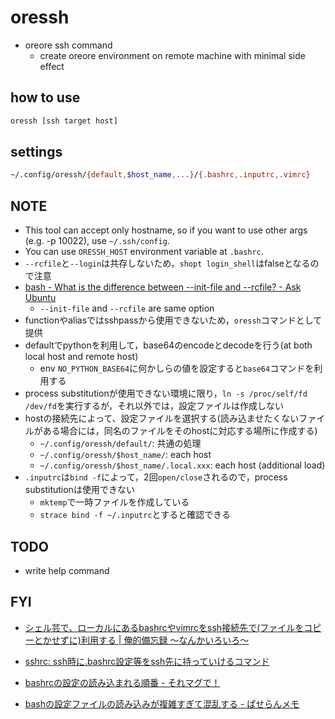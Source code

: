 # oressh

* oreore ssh command
  * create oreore environment on remote machine with minimal side effect

## how to use
``` bash
oressh [ssh target host]
```

## settings
``` bash
~/.config/oressh/{default,$host_name,...}/{.bashrc,.inputrc,.vimrc}
```

## NOTE
* This tool can accept only hostname, so if you want to use other args (e.g. -p 10022), use `~/.ssh/config`.
* You can use `ORESSH_HOST` environment variable at `.bashrc`.
* `--rcfile`と`--login`は共存しないため，`shopt login_shell`はfalseとなるので注意
* [bash \- What is the difference between \-\-init\-file and \-\-rcfile? \- Ask Ubuntu]( https://askubuntu.com/questions/760749/what-is-the-difference-between-init-file-and-rcfile )
  * `--init-file` and `--rcfile` are same option
* functionやaliasではsshpassから使用できないため，`oressh`コマンドとして提供
* defaultでpythonを利用して，base64のencodeとdecodeを行う(at both local host and remote host)
  * env `NO_PYTHON_BASE64`に何かしらの値を設定すると`base64`コマンドを利用する
* process substitutionが使用できない環境に限り，`ln -s /proc/self/fd /dev/fd`を実行するが，それ以外では，設定ファイルは作成しない
* hostの接続先によって、設定ファイルを選択する(読み込ませたくないファイルがある場合には，同名のファイルをそのhostに対応する場所に作成する)
  * `~/.config/oressh/default/`: 共通の処理
  * `~/.config/oressh/$host_name/`: each host
  * `~/.config/oressh/$host_name/.local.xxx`: each host (additional load)
* `.inputrc`は`bind -f`によって，2回`open/close`されるので，process substitutionは使用できない
  * `mktemp`で一時ファイルを作成している
  * `strace bind -f ~/.inputrc`とすると確認できる

## TODO
* write help command

## FYI
* [シェル芸で、ローカルにあるbashrcやvimrcをssh接続先で\(ファイルをコピーとかせずに\)利用する \| 俺的備忘録 〜なんかいろいろ〜]( https://orebibou.com/2018/10/%E3%82%B7%E3%82%A7%E3%83%AB%E8%8A%B8%E3%81%A7%E3%80%81%E3%83%AD%E3%83%BC%E3%82%AB%E3%83%AB%E3%81%AB%E3%81%82%E3%82%8Bbashrc%E3%82%84vimrc%E3%82%92ssh%E6%8E%A5%E7%B6%9A%E5%85%88%E3%81%A7%E3%83%95/ )
* [sshrc: ssh時に\.bashrc設定等をssh先に持っていけるコマンド]( https://rcmdnk.com/blog/2018/01/31/computer-bash-zsh-network/ )

* [bashrcの設定の読み込まれる順番 \- それマグで！]( http://takuya-1st.hatenablog.jp/entry/20110102/1293970212 )
* [bashの設定ファイルの読み込みが複雑すぎて混乱する \- ぱせらんメモ]( https://pasela.hatenablog.com/entry/20090209/bash )
